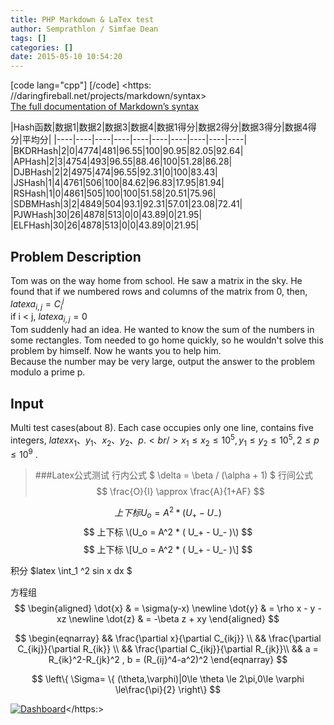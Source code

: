 ```yaml
---
title: PHP Markdown & LaTex test
author: Semprathlon / Simfae Dean
tags: []
categories: []
date: 2015-05-10 10:54:20
---
```

[code lang="cpp"]
[/code]
<https: //daringfireball.net/projects/markdown/syntax>  
[The full documentation of Markdown’s syntax](https://daringfireball.net/projects/markdown/syntax)  

|Hash函数|数据1|数据2|数据3|数据4|数据1得分|数据2得分|数据3得分|数据4得分|平均分| |----|----|----|----|----|----|----|----|----|----| |BKDRHash|2|0|4774|481|96.55|100|90.95|82.05|92.64| |APHash|2|3|4754|493|96.55|88.46|100|51.28|86.28| |DJBHash|2|2|4975|474|96.55|92.31|0|100|83.43| |JSHash|1|4|4761|506|100|84.62|96.83|17.95|81.94| |RSHash|1|0|4861|505|100|100|51.58|20.51|75.96| |SDBMHash|3|2|4849|504|93.1|92.31|57.01|23.08|72.41| |PJWHash|30|26|4878|513|0|0|43.89|0|21.95| |ELFHash|30|26|4878|513|0|0|43.89|0|21.95| 

Problem Description
-----
Tom was on the way home from school. He saw a matrix in the sky. He found that if we numbered rows and columns of the matrix from 0, then, $latex {a} _ {i,j}={C} _ {i}^{j}$  
if i &lt; j, $latex {a}_{i,j}=0$   
Tom suddenly had an idea. He wanted to know the sum of the numbers in some rectangles. Tom needed to go home quickly, so he wouldn't solve this problem by himself. Now he wants you to help him.<br />Because the number may be very large, output the answer to the problem modulo a prime p.

Input
-----
Multi test cases(about 8). Each case occupies only one line, contains five integers, $latex x_{1}、y_{1}、x_{2}、y_{2}、p.<br />x_{1}\leq x_{2}\leq {10}^{5},y_{1}\leq y_{2}\leq {10}^{5},2\leq p\leq {10}^{9}$ .


> ###Latex公式测试
行内公式 $ \delta = \beta / (\alpha + 1) $
行间公式
$$
\frac{O}{I}  \approx \frac{A}{1+AF}
$$
 
 $$ 上下标 U_o = A^2 * ( U_+ - U_- ) $$ 
 $$ 上下标 \(U_o = A^2 * ( U_+ - U_- )\) $$ 
 $$ 上下标 \[U_o = A^2 * ( U_+ - U_- )\] $$ 

积分
 $latex \int_1 ^2 sin x dx $ 

方程组
$$  
\begin{aligned}
\dot{x} & = \sigma(y-x) \newline
\dot{y} & = \rho x - y - xz \newline
\dot{z} & = -\beta z + xy
\end{aligned}
$$ 


$$
\begin{eqnarray}
&& \frac{\partial  x}{\partial C_{ikj}}   \\
&& \frac{\partial C_{ikj}}{\partial R_{ik}} \\
&& \frac{\partial C_{ikj}}{\partial R_{jk}}\\
&& a = R_{ik}^2-R_{jk}^2 , b = (R_{ij}^4-a^2)^2
\end{eqnarray}
$$

$$  
\left\{ \Sigma= \{ (\theta,\varphi)|0\le \theta \le 2\pi,0\le \varphi \le\frac{\pi}{2} \right\}
$$  

[![Dashboard](__ASSETS_HOST_NAME__/2015/05/Dashboard.png)](__ASSETS_HOST_NAME__/2015/05/Dashboard.png)</https:>
